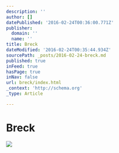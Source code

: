 ```yaml
---
description: ''
author: []
datePublished: '2016-02-24T00:36:00.771Z'
publisher:
  domain: ''
  name: ''
title: Breck
dateModified: '2016-02-24T00:35:44.934Z'
sourcePath: _posts/2016-02-24-breck.md
published: true
inFeed: true
hasPage: true
inNav: false
url: breck/index.html
_context: 'http://schema.org'
_type: Article

---
```

# Breck
![](https://the-grid-user-content.s3-us-west-2.amazonaws.com/37830d7a-c676-4486-9828-70ba16d4ae9e.png)